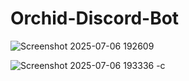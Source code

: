 <h1>Orchid-Discord-Bot</h1>

![Screenshot 2025-07-06 192609](https://github.com/user-attachments/assets/6a40ccce-3ad8-4139-9f0c-4178ae2bb31c)

![Screenshot 2025-07-06 193336 -c](https://github.com/user-attachments/assets/f0ef8581-308f-416b-ac68-3ac99a3a97fd)



